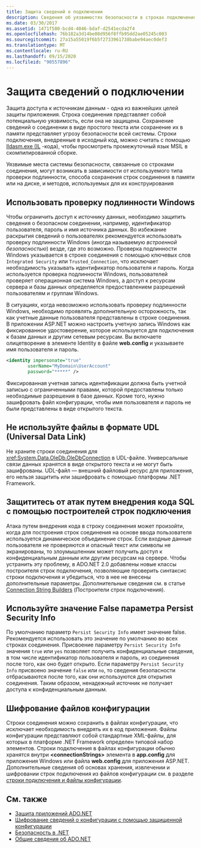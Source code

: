 ```yaml
---
title: Защита сведений о подключении
description: Сведения об уязвимостях безопасности в строках подключения, которые могут возникать из-за того, как создаются и сохраняются строки подключения, а также тип проверки подлинности.
ms.date: 03/30/2017
ms.assetid: 1471f580-bcd4-4046-bdaf-d2541ecda2f4
ms.openlocfilehash: 76b182a3d14be08d956f8ffb95dd2ae05245c003
ms.sourcegitcommit: 27a15a55019f6b5f2733961738babe94aec0def3
ms.translationtype: MT
ms.contentlocale: ru-RU
ms.lasthandoff: 09/15/2020
ms.locfileid: "90557896"
---
```

# <a name="protecting-connection-information"></a>Защита сведений о подключении
Защита доступа к источникам данным - одна из важнейших целей защиты приложения. Строка соединения представляет собой потенциальную уязвимость, если она не защищена. Сохранение сведений о соединении в виде простого текста или сохранение их в памяти представляет угрозу безопасности всей системы. Строки подключения, внедренные в исходный код, можно считать с помощью [Ildasm.exe (IL](../../tools/ildasm-exe-il-disassembler.md) -кода), чтобы просмотреть промежуточный язык MSIL в скомпилированной сборке.  
  
 Уязвимые места системы безопасности, связанные со строками соединения, могут возникать в зависимости от используемого типа проверки подлинности, способа сохранения строк соединения в памяти или на диске, и методов, используемых для их конструирования   
  
## <a name="use-windows-authentication"></a>Использовать проверку подлинности Windows  
 Чтобы ограничить доступ к источнику данных, необходимо защитить сведения о безопасном соединении, например, идентификатор пользователя, пароль и имя источника данных. Во избежание раскрытия сведений о пользователях рекомендуется использовать проверку подлинности Windows (иногда называемую *встроенной безопасностью*) везде, где это возможно. Проверка подлинности Windows указывается в строке соединения с помощью ключевых слов `Integrated Security` или `Trusted_Connection`, что исключает необходимость указывать идентификатор пользователя и пароль. Когда используется проверка подлинности Windows, пользователей проверяет операционная система Windows, а доступ к ресурсам сервера и базы данных определяется предоставлением разрешений пользователям и группам Windows.  
  
 В ситуациях, когда невозможно использовать проверку подлинности Windows, необходимо проявлять дополнительную осторожность, так как учетные данные пользователя представлены в строке соединения. В приложении ASP.NET можно настроить учетную запись Windows как фиксированное удостоверение, которое используется для подключения к базам данных и другим сетевым ресурсам. Вы включаете олицетворение в элементе Identity в файле **web.config** и указываете имя пользователя и пароль.  
  
```xml  
<identity impersonate="true"
        userName="MyDomain\UserAccount"
        password="*****" />  
```  
  
 Фиксированная учетная запись идентификации должна быть учетной записью с ограниченными правами, которой предоставлены только необходимые разрешения в базе данных. Кроме того, нужно зашифровать файл конфигурации, чтобы имя пользователя и пароль не были представлены в виде открытого текста.  
  
## <a name="do-not-use-universal-data-link-udl-files"></a>Не используйте файлы в формате UDL (Universal Data Link)  
 Не храните строки соединения для <xref:System.Data.OleDb.OleDbConnection> в UDL-файле. Универсальные связи данных хранятся в виде открытого текста и не могут быть зашифрованы. UDL-файл — внешний файловый ресурс для приложения, его нельзя защитить или зашифровать с помощью платформы .NET Framework.  
  
## <a name="avoid-injection-attacks-with-connection-string-builders"></a>Защититесь от атак путем внедрения кода SQL с помощью построителей строк подключения  
 Атака путем внедрения кода в строку соединения может произойти, когда для построения строк соединения на основе ввода пользователя используется динамическое объединение строк. Если входные данные пользователя не проверяются и опасный текст или символы не экранированы, то злоумышленник может получить доступ к конфиденциальным данным или другим ресурсам на сервере. Чтобы устранить эту проблему, в ADO.NET 2.0 добавлены новые классы построителя строк подключения, позволяющие проверить синтаксис строки подключения и убедиться, что в нее не внесены дополнительные параметры. Дополнительные сведения см. в статье [Connection String Builders](connection-string-builders.md) (Построители строк подключения).  
  
## <a name="use-persist-security-infofalse"></a>Используйте значение False параметра Persist Security Info  
 По умолчанию параметр `Persist Security Info` имеет значение false. Рекомендуется использовать это значение по умолчанию во всех строках соединения. Присвоение параметру `Persist Security Info` значения `true` или `yes` позволяет получить конфиденциальные сведения, в том числе идентификатор пользователя и пароль, из соединения после того, как оно будет открыто. Если параметру `Persist Security Info` присвоено значение `false` или `no`, то сведения безопасности отбрасываются после того, как они используются для открытия соединения. Таким образом, ненадежный источник не получает доступа к конфиденциальным данным.  
  
## <a name="encrypt-configuration-files"></a>Шифрование файлов конфигурации  
 Строки соединения можно сохранить в файлах конфигурации, что исключает необходимость внедрять их в код приложения. Файлы конфигурации представляют собой стандартные XML-файлы, для которых в платформе .NET Framework определен типовой набор элементов. Строки подключения в файлах конфигурации обычно хранятся внутри **\<connectionStrings>** элемента в **app.config** для приложения Windows или файла **web.config** для приложения ASP.NET. Дополнительные сведения об основах хранения, извлечении и шифровании строк подключения из файлов конфигурации см. в разделе [строки подключения и файлы конфигурации](connection-strings-and-configuration-files.md).  
  
## <a name="see-also"></a>См. также

- [Защита приложений ADO.NET](securing-ado-net-applications.md)
- [Шифрование сведений о конфигурации с помощью защищенной конфигурации](/previous-versions/aspnet/53tyfkaw(v=vs.100))
- [Безопасность в .NET](../../../standard/security/index.md)
- [Общие сведения об ADO.NET](ado-net-overview.md)
